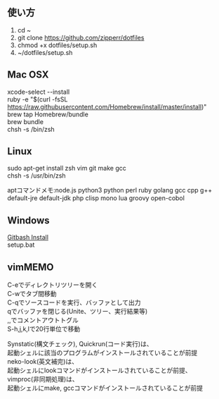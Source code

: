 ## 使い方
1. cd ~
2. git clone https://github.com/zipperr/dotfiles
3. chmod +x dotfiles/setup.sh
4. ~/dotfiles/setup.sh

## Mac OSX
xcode-select --install  
ruby -e "$(curl -fsSL https://raw.githubusercontent.com/Homebrew/install/master/install)"  
brew tap Homebrew/bundle  
brew bundle  
chsh -s /bin/zsh   

##  Linux
sudo apt-get install zsh vim git make gcc  
chsh -s /usr/bin/zsh

aptコマンドメモ:node.js python3 python perl ruby golang gcc cpp g++  
default-jre default-jdk php clisp mono lua groovy open-cobol

##  Windows
[Gitbash Install](http://gitforwindows.org)  
setup.bat

##  vimMEMO
C-eでディレクトリツリーを開く  
C-wでタブ間移動  
C-qでソースコードを実行、バッファとして出力  
qでバッファを閉じる(Unite、ツリー、実行結果等)  
,,でコメントアウトトグル  
S-h,j,k,lで20行単位で移動

Synstatic(構文チェック), Quickrun(コード実行)は、  
起動シェルに該当のプログラムがインストールされていることが前提  
neko-look(英文補完)は、  
起動シェルにlookコマンドがインストールされていることが前提、  
vimproc(非同期処理)は、  
起動シェルにmake, gccコマンドがインストールされていることが前提
